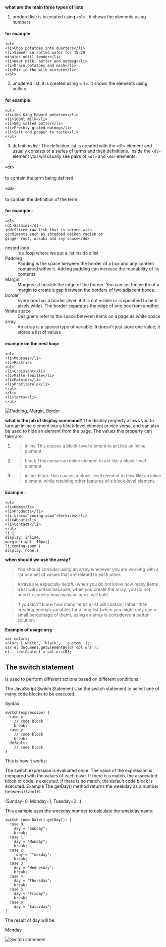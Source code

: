 **what are the main three types of lists**
1. orederd list: is is created using `<ol>` . it shows the elements using numbers
#### for example

```
<ol>
<li>Chop potatoes into quarters</li>
<li>Simmer in salted water for 15-20
minutes until tender</li>
<li>Heat milk, butter and nutmeg</li>
<li>Drain potatoes and mash</li>
<li>Mix in the milk mixture</li>
</ol>
```
2. unodered list: it is created using `<ul>`. it shows the elements using bullets
#### for example: 
```
<ul>
<li>1kg King Edward potatoes</li>
<li>100ml milk</li>
<li>50g salted butter</li>
<li>Freshly grated nutmeg</li>
<li>Salt and pepper to taste</li>
</ul>
```
3. definition list: The definition list is created with the `<dl>` element and usually consists of a series of terms and
their definitions.
Inside the `<dl>` element you will usually see pairs of `<dt>` and `<dd>` elements.

#### `<dt>`
to contain the term being defined
#### `<dd>`
to contain the definition of the term

#### for example :
```
<dl>
<dt>Sashimi</dt>
<dd>Sliced raw fish that is served with
condiments such as shredded daikon radish or
ginger root, wasabi and soy sauce</dd>
```

<dl>
<dt>nested loop</dt>
<dd>is a loop where we put a list inside a list</dd>
<dt>Padding</dt>
<dd>Padding is the space between
the border of a box and any
content contained within it.
Adding padding can increase the
readability of its contents</dd>
<dt>Margin</dt>
<dd>Margins sit outside the edge
of the border. You can set the
width of a margin to create a
gap between the borders of two
adjacent boxes.</dd>
<dt>border</dt>
<dd>Every box has a border (even if
it is not visible or is specified to
be 0 pixels wide). The border
separates the edge of one box
from another.</dd>
  <dt>White space</dt>
<dd>Designers refer to the space
between items on a page as
white space</dd>
  <dt>array</dt>
<dd>An array is a special type of variable. It doesn't
just store one value; it stores a list of values</dd>
 </dl>



#### example on the nest loop: 
```
<ul>
<li>Mousses</li>
<li>Pastries
<ul>
<li>Croissant</li>
<li>Mille-feuille</li>
<li>Palmier</li>
<li>Profiterole</li>
</ul>
</li>
<li>Tarts</li>
</ul>
```
![Padding, Margin, Border](https://i.ytimg.com/vi/RMNHZsDUZMo/maxresdefault.jpg)


**what is the job of display command?**
The display property allows you to turn an inline element into a block-level element or vice versa, and can also be used to hide an element from the page.
The values this property can take are:
1. > inline
This causes a block-level
element to act like an inline
element.
2. > block
This causes an inline element to
act like a block-level element.
3. > inline-block
This causes a block-level
element to flow like an inline
element, while retaining other
features of a block-level element.

#### Example : 
```
<ul>
<li>Home</li>
<li>Products</li>
<li class="coming-soon">Services</li>
<li>About</li>
<li>Contact</li>
</ul>
li {
display: inline;
margin-right: 10px;}
li.coming-soon {
display: none;}
```
**when should we use the array?**

> You should consider using an array whenever you are working with a list or a set of values that are related to each other.

> Arrays are especially helpful when you do not know how many items a list will contain because, when you create the array, you do not need to specify
how many values it will hold.

> If you don't know how many items a list will contain, rather than creating enough variables for a long list (when you might only use a small percentage
of them), using an array is considered a better solution.

**Example of usage arry**
```
var colors;
colors ['white', 'black', ' custom '];
var el document.getElementByld('col ors');
el . textContent = col ors[O];
```

## The switch statement
is used to perform different actions based on different conditions.

The JavaScript Switch Statement Use the switch statement to select one of many code blocks to be executed.

Syntax
```
switch(expression) {
  case x:
    // code block
    break;
  case y:
    // code block
    break;
  default:
    // code block
}
```
This is how it works:

The switch expression is evaluated once.
The value of the expression is compared with the values of each case.
If there is a match, the associated block of code is executed.
If there is no match, the default code block is executed.
Example
The getDay() method returns the weekday as a number between 0 and 6.

(Sunday=0, Monday=1, Tuesday=2 ..)

This example uses the weekday number to calculate the weekday name:
```
switch (new Date().getDay()) {
  case 0:
    day = "Sunday";
    break;
  case 1:
    day = "Monday";
    break;
  case 2:
     day = "Tuesday";
    break;
  case 3:
    day = "Wednesday";
    break;
  case 4:
    day = "Thursday";
    break;
  case 5:
    day = "Friday";
    break;
  case 6:
    day = "Saturday";
}
```
The result of day will be:

Monday

![Switch statement](https://kindsonthegenius.com/javascript/wp-content/uploads/2019/03/Switch-Statement-Flowchart.jpg)